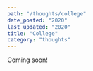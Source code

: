 ```yaml
---
path: "/thoughts/college"
date_posted: "2020"
last_updated: "2020"
title: "College"
category: "thoughts"
---
```


Coming soon!